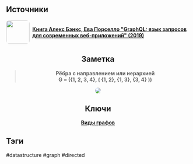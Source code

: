 <h2 align="left">Источники</h2>
<div style="text-align: left">
	<ul style="padding: 0; list-style-type: none; display: flex; flex-direction: column; align-items: left;">
		<li style="display: flex; align-items: center">
			<img
			style="border-radius: 8px; margin-right: 8px; width: 64px; height: 64px; object-fit: cover"
			src="https://m.media-amazon.com/images/I/91FpTCr6IWL._AC_UL960_QL65_.jpg" />
			<strong><a href="https://vk.com/wall-105439414_390">Книга Алекс Бэнкс, Ева Порселло "GraphQL: язык запросов для современных веб-приложений" (2019)</a></strong>
	    </li>
	</ul>
</div>
<h2 align="center">Заметка</h2>
<blockquote align="center">
	<strong>Рёбра с направлением или иерархией</strong><br />
	<strong>G = ({1, 2, 3, 4}, ( {1, 2}, {1, 3}, {3, 4} ))</strong>
</blockquote>
<center>
	<img style="border-radius: 8px;" src="http://archives.interstellar.su/1/2024/03/23/018e6823-3d45-74d1-b094-edfd74047b2d.png" />
</center>
<h2 align="center">Ключи</h2>
<div style="display: flex; align-items: flex-start;">
	<ul style="list-style-type: none; margin: 0; padding: 0; text-align: center; flex-grow: 1;">
		<li><strong><a href="obsidian://open?file=Data Structures/Graph/Виды графов">Виды графов</a></strong></li>
	</ul>
</div>
<h2 align="left">Тэги</h2>
#datastructure #graph #directed